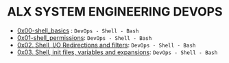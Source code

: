 # ALX SYSTEM ENGINEERING DEVOPS
- [0x00-shell_basics](0x00-shell_basics) : `DevOps - Shell - Bash`
- [0x01-shell_permissions](0x01-shell_permissions): `DevOps - Shell - Bash`
- [0x02. Shell, I/O Redirections and filters](0x02-shell_redirections): `DevOps - Shell - Bash`
- [0x03. Shell, init files, variables and expansions](0x03-shell_variables_expansions): `DevOps - Shell - Bash`

